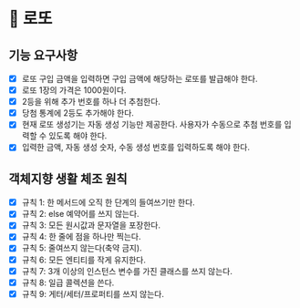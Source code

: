 # 🚀 로또
## 기능 요구사항
- [x] 로또 구입 금액을 입력하면 구입 금액에 해당하는 로또를 발급해야 한다.
- [x] 로또 1장의 가격은 1000원이다.
- [x] 2등을 위해 추가 번호를 하나 더 추첨한다.
- [x] 당첨 통계에 2등도 추가해야 한다. 
- [x] 현재 로또 생성기는 자동 생성 기능만 제공한다. 사용자가 수동으로 추첨 번호를 입력할 수 있도록 해야 한다.
- [x] 입력한 금액, 자동 생성 숫자, 수동 생성 번호를 입력하도록 해야 한다.

## 객체지향 생활 체조 원칙
- [x] 규칙 1: 한 메서드에 오직 한 단계의 들여쓰기만 한다.
- [x] 규칙 2: else 예약어를 쓰지 않는다.
- [x] 규칙 3: 모든 원시값과 문자열을 포장한다.
- [x] 규칙 4: 한 줄에 점을 하나만 찍는다.
- [x] 규칙 5: 줄여쓰지 않는다(축약 금지).
- [x] 규칙 6: 모든 엔티티를 작게 유지한다.
- [x] 규칙 7: 3개 이상의 인스턴스 변수를 가진 클래스를 쓰지 않는다.
- [x] 규칙 8: 일급 콜렉션을 쓴다.
- [x] 규칙 9: 게터/세터/프로퍼티를 쓰지 않는다.
